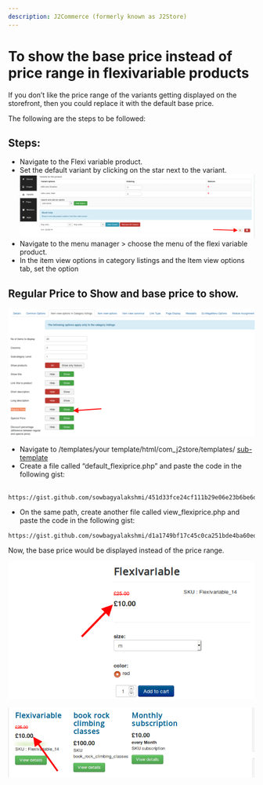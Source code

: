 ```yaml
---
description: J2Commerce (formerly known as J2Store)
---
```


# To show the base price instead of price range in flexivariable products

If you don’t like the price range of the variants getting displayed on the storefront, then you could replace it with the default base price.

The following are the steps to be followed:

## Steps: <a href="#steps" id="steps"></a>

* Navigate to the Flexi variable product.
* Set the default variant by clicking on the star next to the variant. ![Setting default variant](https://raw.githubusercontent.com/j2store/doc-images/master/frequently-asked-questions/hiding-price-range-in-flexivar/freq-as-que-flexivar-default-variant.png)
* Navigate to the menu manager > choose the menu of the flexi variable product.
* In the item view options in category listings and the Item view options tab, set the option

## Regular Price to Show and base price to show. <a href="#regular-price-to-show-and-base-price-to-show" id="regular-price-to-show-and-base-price-to-show"></a>

![Menu settings](https://raw.githubusercontent.com/j2store/doc-images/master/frequently-asked-questions/hiding-price-range-in-flexivar/freq-as-que-flexivar-base-price.png)

* Navigate to /templates/your template/html/com\_j2store/templates/ [sub-template](http://docs.j2store.org/catalog/where-can-i-find-my-sub-template)
* Create a file called “default\_flexiprice.php” and paste the code in the following gist:

```
 https://gist.github.com/sowbagyalakshmi/451d33fce24cf111b29e06e23b6be6d1
```

* On the same path, create another file called view\_flexiprice.php and paste the code in the following gist:

```
https://gist.github.com/sowbagyalakshmi/d1a1749bf17c45c0ca251bde4ba60ed3
```

Now, the base price would be displayed instead of the price range.

![Item view](https://raw.githubusercontent.com/j2store/doc-images/master/frequently-asked-questions/hiding-price-range-in-flexivar/freq-as-que-flexivar-item-view.png)

![List view showing base price](https://raw.githubusercontent.com/j2store/doc-images/master/frequently-asked-questions/hiding-price-range-in-flexivar/freq-as-que-flexivar-list-view.png)
